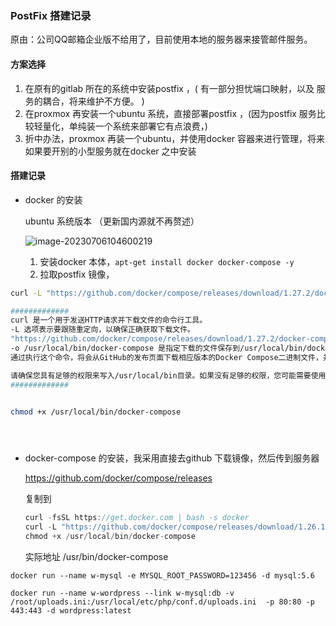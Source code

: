 ### PostFix 搭建记录

原由：公司QQ邮箱企业版不给用了，目前使用本地的服务器来接管邮件服务。



#### 方案选择

1. 在原有的gitlab 所在的系统中安装postfix ，( 有一部分担忧端口映射，以及 服务的耦合，将来维护不方便。 )
2. 在proxmox 再安装一个ubuntu 系统，直接部署postfix ，(因为postfix 服务比较轻量化，单纯装一个系统来部署它有点浪费，)
3. 折中办法，proxmox 再装一个ubuntu，并使用docker 容器来进行管理，将来如果要开别的小型服务就在docker 之中安装









#### 搭建记录

- docker 的安装

  ubuntu 系统版本 （更新国内源就不再赘述）

  ![image-20230706104600219](PostFix%20%E5%AE%89%E8%A3%85%E8%BF%87%E7%A8%8B.assets/image-20230706104600219.png)

  1. 安装docker 本体，`apt-get install docker docker-compose -y`
  2. 拉取postfix 镜像，



```bash
curl -L "https://github.com/docker/compose/releases/download/1.27.2/docker-compose-$(uname -s)-$(uname -m)" -o /usr/local/bin/docker-compose

#############
curl 是一个用于发送HTTP请求并下载文件的命令行工具。
-L 选项表示要跟随重定向，以确保正确获取下载文件。
"https://github.com/docker/compose/releases/download/1.27.2/docker-compose-$(uname -s)-$(uname -m)" 是要下载的文件的URL地址。其中，$(uname -s) 表示当前操作系统的名称（例如Linux、Darwin等），$(uname -m) 表示当前机器的架构（例如x86_64、armv7l等）。
-o /usr/local/bin/docker-compose 是指定下载的文件保存到/usr/local/bin/docker-compose路径下。
通过执行这个命令，将会从GitHub的发布页面下载相应版本的Docker Compose二进制文件，并保存到指定的路径。接下来，您可以通过运行docker-compose命令来使用安装的Docker Compose。

请确保您具有足够的权限来写入/usr/local/bin目录。如果没有足够的权限，您可能需要使用管理员权限或sudo命令来执行该命令。
#############


chmod +x /usr/local/bin/docker-compose





```

- docker-compose 的安装，我采用直接去github 下载镜像，然后传到服务器

  https://github.com/docker/compose/releases
  
  复制到
  
  ```c
  curl -fsSL https://get.docker.com | bash -s docker
  curl -L "https://github.com/docker/compose/releases/download/1.26.1/docker-compose-$(uname -s)-$(uname -m)" -o /usr/local/bin/docker-compose
  chmod +x /usr/local/bin/docker-compose
  ```
  
  实际地址 /usr/bin/docker-compose







```
docker run --name w-mysql -e MYSQL_ROOT_PASSWORD=123456 -d mysql:5.6
```

```
docker run --name w-wordpress --link w-mysql:db -v /root/uploads.ini:/usr/local/etc/php/conf.d/uploads.ini  -p 80:80 -p 443:443 -d wordpress:latest
```





































